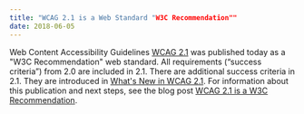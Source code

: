 ```yaml
---
title: "WCAG 2.1 is a Web Standard "W3C Recommendation""
date: 2018-06-05
---
```


Web Content Accessibility Guidelines [WCAG 2.1](https://www.w3.org/TR/WCAG21) was published today as a "W3C Recommendation" web standard. All requirements (“success criteria”) from 2.0 are included in 2.1. There are additional success criteria in 2.1. They are introduced in [What's New in WCAG 2.1](https://www.w3.org/WAI/standards-guidelines/wcag/new-in-21/). For information about this publication and next steps, see the blog post [WCAG 2.1 is a W3C Recommendation](https://www.w3.org/blog/2018/06/wcag21-rec/).
